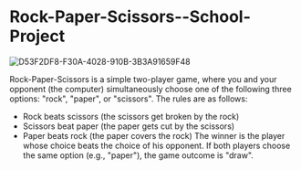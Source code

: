 # Rock-Paper-Scissors--School-Project

![D53F2DF8-F30A-4028-910B-3B3A91659F48](https://github.com/Zeus097/Rock-Paper-Scissors--School-Project/assets/142613528/90f365b6-4aec-4117-9526-dc1d7ff73b5a)

Rock-Paper-Scissors is a simple two-player game, where you and your opponent (the computer) simultaneously choose one of the following three options: "rock", "paper", or "scissors". The rules are as follows:
* Rock beats scissors (the scissors get broken by the rock)
* Scissors beat paper (the paper gets cut by the scissors)
* Paper beats rock (the paper covers the rock)
The winner is the player whose choice beats the choice of his opponent. If both players choose the same option (e.g., "paper"), the game outcome is "draw".

